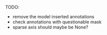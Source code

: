 TODO:
- remove the model inserted annotations
- check annotations with questionable mask
- sparse axis should maybe be None?